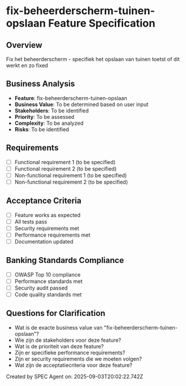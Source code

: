 # fix-beheerderscherm-tuinen-opslaan Feature Specification

## Overview
Fix het beheerderscherm - specifiek het opslaan van tuinen toetst of dit werkt en zo fixed

## Business Analysis
- **Feature**: fix-beheerderscherm-tuinen-opslaan
- **Business Value**: To be determined based on user input
- **Stakeholders**: To be identified
- **Priority**: To be assessed
- **Complexity**: To be analyzed
- **Risks**: To be identified

## Requirements
- [ ] Functional requirement 1 (to be specified)
- [ ] Functional requirement 2 (to be specified)
- [ ] Non-functional requirement 1 (to be specified)
- [ ] Non-functional requirement 2 (to be specified)

## Acceptance Criteria
- [ ] Feature works as expected
- [ ] All tests pass
- [ ] Security requirements met
- [ ] Performance requirements met
- [ ] Documentation updated

## Banking Standards Compliance
- [ ] OWASP Top 10 compliance
- [ ] Performance standards met
- [ ] Security audit passed
- [ ] Code quality standards met

## Questions for Clarification
- Wat is de exacte business value van "fix-beheerderscherm-tuinen-opslaan"?
- Wie zijn de stakeholders voor deze feature?
- Wat is de prioriteit van deze feature?
- Zijn er specifieke performance requirements?
- Zijn er security requirements die we moeten volgen?
- Wat zijn de acceptatiecriteria voor deze feature?

Created by SPEC Agent on: 2025-09-03T20:02:22.742Z
